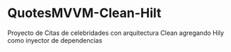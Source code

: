 # QuotesMVVM-Clean-Hilt
Proyecto de Citas de celebridades con arquitectura Clean agregando Hily como inyector de dependencias
